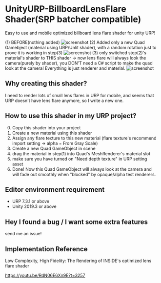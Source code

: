 # UnityURP-BillboardLensFlare Shader(SRP batcher compatible)
Easy to use and mobile optimized billboard lens flare shader for unity URP!

(1) BEFORE(nothing added)
![screenshot](https://i.imgur.com/gL6gQze.png)
(2) Added only a new Quad Gamebject (material using URP/Unlit shader), with a random rotation just to prove it is working in step(3)
![screenshot](https://i.imgur.com/TOtySEC.png)
(3) only switched step(2)'s material's shader to THIS shader -> now lens flare will always look the camera(purely by shader), you DON'T need a C# script to make the quad look at the camera! Everything is just renderer and material.
![screenshot](https://i.imgur.com/pymZBQF.png)

Why creating this shader?
-------------------
I need to render lots of small lens flares in URP for mobile, and seems that URP doesn't have lens flare anymore, so I write a new one.

How to use this shader in my URP project?
-------------------
 0. Copy this shader into your project
 1. Create a new material using this shader
 2. Assign any flare texture to this new material (flare texture's recommend import setting -> alpha = From Gray Scale)
 3. Create a new Quad GameObject in scene
 4. drag the material in step(1) into Quad's MeshRenderer's material slot
 5. make sure you have turned on "Need depth texture" in URP setting asset
 5. Done! Now this Quad GameObject will always look at the camera and will fade out smoothly when "blocked" by opaque/alpha test renderers.
 
Editor environment requirement
-----------------------
- URP 7.3.1 or above
- Unity 2019.3 or above

Hey I found a bug / I want some extra features
-----------------------
send me an issue!

Implementation Reference
-----------------------
Low Complexity, High Fidelity: The Rendering of INSIDE's optimized lens flare shader

https://youtu.be/RdN06E6Xn9E?t=3257
